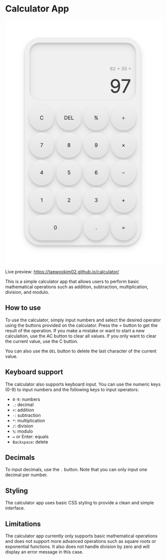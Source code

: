 # Calculator App

![Preview of calculator](preview.png)

Live preview: https://taewookim02.github.io/calculator/

This is a simple calculator app that allows users to perform basic mathematical operations such as addition, subtraction, multiplication, division, and modulo.

## How to use

To use the calculator, simply input numbers and select the desired operator using the buttons provided on the calculator. Press the = button to get the result of the operation. If you make a mistake or want to start a new calculation, use the AC button to clear all values. If you only want to clear the current value, use the C button.

You can also use the `DEL` button to delete the last character of the current value.

## Keyboard support

The calculator also supports keyboard input. You can use the numeric keys (0-9) to input numbers and the following keys to input operators:

- `0-9`: numbers
- `.`: decimal
- `+`: addition
- `-`: subtraction
- `*`: multiplication
- `/`: division
- `%`: modulo
- `=` or Enter: equals
- `Backspace`: delete

## Decimals

To input decimals, use the `.` button. Note that you can only input one decimal per number.

## Styling

The calculator app uses basic CSS styling to provide a clean and simple interface.

## Limitations

The calculator app currently only supports basic mathematical operations and does not support more advanced operations such as square roots or exponential functions. It also does not handle division by zero and will display an error message in this case.
